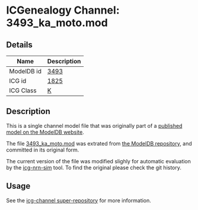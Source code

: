 # ICGenealogy Channel: 3493\_ka\_moto.mod

## Details

Name | Description
---- | -----------
ModelDB id | [3493](http://senselab.med.yale.edu/ModelDB/ShowModel.cshtml?model=3493)
ICG id | [1825](http://icg.neurotheory.ox.ac.uk/channels/1/1825)
ICG Class | [K](http://icg.neurotheory.ox.ac.uk/channels/1)

## Description

This is a single channel model file that was originally part of a [published model on the ModelDB website](http://senselab.med.yale.edu/ModelDB/ShowModel.cshtml?model=3493).


The file [3493\_ka\_moto.mod](3493_ka_moto.mod) was extrated from [the ModelDB repository](http://senselab.med.yale.edu/ModelDB/ShowModel.cshtml?model=3493), and committed in its original form.

The current version of the file was modified slighly for automatic evaluation by the [icg-nrn-sim](https://github.com/icgenealogy/icg-nrn-sim) tool. To find the original please check the git history.


## Usage

See the [icg-channel super-repository](https://github.com/icgenealogy/icg-channels) for more information.